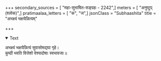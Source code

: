 +++
secondary_sources = [ "महा-सुभाषित-सङ्ग्रहः - 2242",]
meters = [ "अनुष्टुप् (श्लोक)",]
pratimaalaa_letters = [ "क", "ज",]
jsonClass = "Subhaashita"
title = "अभक्ष्यं भक्षयेन्नित्यम्"

+++

<details open><summary>Text</summary>

अभक्ष्यं भक्षयेन्नित्यं सुवासोमद्यपा गृहे।  
कुष्ठी भवति वित्तेशो वेश्यादोषाः स्वभावजाः॥
</details>
